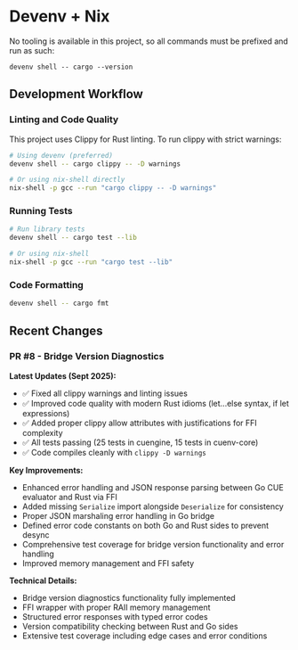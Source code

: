 # Devenv + Nix

No tooling is available in this project, so all commands must be prefixed and run as such:

`devenv shell -- cargo --version`

## Development Workflow

### Linting and Code Quality

This project uses Clippy for Rust linting. To run clippy with strict warnings:

```bash
# Using devenv (preferred)
devenv shell -- cargo clippy -- -D warnings

# Or using nix-shell directly
nix-shell -p gcc --run "cargo clippy -- -D warnings"
```

### Running Tests

```bash
# Run library tests
devenv shell -- cargo test --lib

# Or using nix-shell
nix-shell -p gcc --run "cargo test --lib"
```

### Code Formatting

```bash
devenv shell -- cargo fmt
```

## Recent Changes

### PR #8 - Bridge Version Diagnostics

**Latest Updates (Sept 2025):**

- ✅ Fixed all clippy warnings and linting issues
- ✅ Improved code quality with modern Rust idioms (let...else syntax, if let expressions)
- ✅ Added proper clippy allow attributes with justifications for FFI complexity
- ✅ All tests passing (25 tests in cuengine, 15 tests in cuenv-core)
- ✅ Code compiles cleanly with `clippy -D warnings`

**Key Improvements:**

- Enhanced error handling and JSON response parsing between Go CUE evaluator and Rust via FFI
- Added missing `Serialize` import alongside `Deserialize` for consistency
- Proper JSON marshaling error handling in Go bridge
- Defined error code constants on both Go and Rust sides to prevent desync
- Comprehensive test coverage for bridge version functionality and error handling
- Improved memory management and FFI safety

**Technical Details:**

- Bridge version diagnostics functionality fully implemented
- FFI wrapper with proper RAII memory management
- Structured error responses with typed error codes
- Version compatibility checking between Rust and Go sides
- Extensive test coverage including edge cases and error conditions
